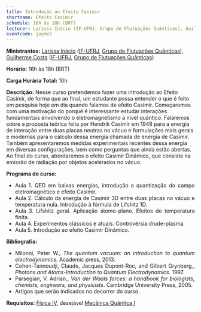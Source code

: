 ```yaml
---
title: Introdução ao Efeito Casimir
shortname: Efeito Casimir
schedule: 16h às 18h (BRT)
lecturer: Larissa Inácio (IF-UFRJ, Grupo de Flutuações Quânticas), Guilherme Costa (IF-UFRJ, Grupo de Flutuações Quânticas)
eventcode: jayme3
---
```


**Ministrantes:** [Larissa Inácio](https://sites.google.com/view/l-inacio/) ([IF-UFRJ](https://www.if.ufrj.br/), [Grupo de Flutuações Quânticas](https://sites.google.com/view/gfq-ufrj/principal?authuser=3)),
[Guilherme Costa](http://lattes.cnpq.br/9816304801772644) ([IF-UFRJ](https://www.if.ufrj.br/), [Grupo de Flutuações Quânticas](https://sites.google.com/view/gfq-ufrj/principal?authuser=3))

**Horário:** 16h às 18h (BRT)

**Carga Horária Total:** 10h

**Descrição:** Nesse curso pretendemos fazer uma introdução ao Efeito Casimir, de forma que ao final, um estudante possa entender o que é feito em pesquisa hoje em 
dia quando falamos de efeito Casimir. Começaremos com uma motivação do porquê é interessante estudar interações fundamentais envolvendo o eletromagnetismo a nível 
quântico. Falaremos sobre a proposta teórica feita por Hendrik Casimir em 1948 para a energia de interação entre duas placas neutras no vácuo e formulações mais 
gerais e modernas para o cálculo dessa energia chamada de energia de Casimir. Também apresentaremos medidas experimentais recentes dessa energia em diversas 
configurações, bem como perguntas que ainda estão abertas. Ao final do curso, abordaremos o efeito Casimir Dinâmico, que consiste na emissão de radiação por 
objetos acelerados no vácuo.

**Programa do curso:**

<div style="text-align: justify">
 <ul>
  <li>Aula 1. QED em baixas energias, introdução a quantização do campo eletromagnético e efeito Casimir. </li>
  <li>Aula 2. Cálculo da energia de Casimir 3D entre duas placas no vácuo e temperatura nula. Introdução à fórmula de Lifshitz 1D. </li>
  <li>Aula 3. Lifshitz geral. Aplicação átomo-plano. Efeitos de temperatura finita. </li>
  <li>Aula 4. Experimentos clássicos e atuais. Controvérsia drude-plasma. </li>
  <li>Aula 5. Introdução ao efeito Casimir Dinâmico. </li>
 </ul>
</div>

**Bibliografia:**

<div style="text-align: justify">
 <ul>
  <li>  Milonni, Peter W., <i> The quantum vacuum: an introduction to quantum electrodynamics.</i> Academic press, 2013. </li>
   <li> Cohen-Tannoudji, Claude, Jacques Dupont-Roc, and Gilbert Grynberg., <i> Photons and Atoms-Introduction to Quantum Electrodynamics.</i> 1997.</li>
   <li> Parsegian, V. Adrian., <i> Van der Waals forces: a handbook for biologists, chemists, engineers, and physicists</i>. Cambridge University Press, 2005. </li>
    <li> Artigos que serão indicados no decorrer do curso. </li>
 </ul>
</div>

**Requisitos:** [Física IV](https://uspdigital.usp.br/jupiterweb/obterDisciplina?nomdis=&sgldis=4302212), desejável [Mecânica Quântica I](https://uspdigital.usp.br/jupiterweb/obterDisciplina?nomdis=&sgldis=4302403)
